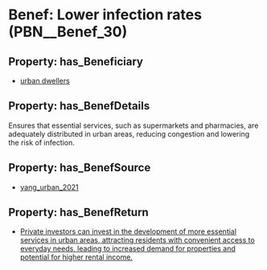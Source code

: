 # Benef: __Lower infection rates__ (PBN__Benef_30)

## Property: has_Beneficiary

* [urban dwellers](../Stakeholder/PBN__Stakeholder_26)

## Property: has_BenefDetails

Ensures that essential services, such as supermarkets and pharmacies, are adequately distributed in urban areas, reducing congestion and lowering the risk of infection.

## Property: has_BenefSource

* [yang_urban_2021](../Article/PBN__Article_6)

## Property: has_BenefReturn

* [Private investors can invest in the development of more essential services in urban areas, attracting residents with convenient access to everyday needs, leading to increased demand for properties and potential for higher rental income.](../BenefReturn/PBN__BenefReturn_30)

